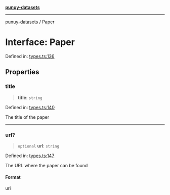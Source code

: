 [**punuy-datasets**](../README.md)

***

[punuy-datasets](../README.md) / Paper

# Interface: Paper

Defined in: [types.ts:136](https://github.com/andrefs/punuy-datasets/blob/591a8407246ef03682f112f110fef03ef9124e08/src/lib/types.ts#L136)

## Properties

### title

> **title**: `string`

Defined in: [types.ts:140](https://github.com/andrefs/punuy-datasets/blob/591a8407246ef03682f112f110fef03ef9124e08/src/lib/types.ts#L140)

The title of the paper

***

### url?

> `optional` **url**: `string`

Defined in: [types.ts:147](https://github.com/andrefs/punuy-datasets/blob/591a8407246ef03682f112f110fef03ef9124e08/src/lib/types.ts#L147)

The URL where the paper can be found

#### Format

uri
